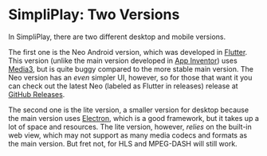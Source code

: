 # SimpliPlay: Two Versions 
In SimpliPlay, there are two different desktop and mobile versions.

The first one is the Neo Android version, which was developed in [Flutter](https://flutter.dev).
This version (unlike the main version developed in [App Inventor](http://appinventor.mit.edu/)) uses [Media3](https://developer.android.com/media/media3), but is quite buggy compared to the more stable main version.
The Neo version has an *even* simpler UI, however, so for those that want it you can check out the latest Neo (labeled as Flutter in releases) release at [GitHub Releases](https://github.com/A-Star100/simpliplay-android/releases/).

The second one is the lite version, a smaller version for desktop because the main version uses [Electron](https://electronjs.org), which is a good framework, but it takes up a lot of space
and resources. The lite version, however, *relies* on the built-in web view, which may not support as many media codecs and formats as the main version. But fret not, for HLS and MPEG-DASH
will still work.
